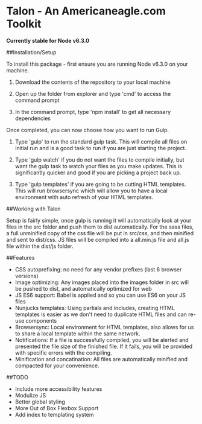 Talon - An Americaneagle.com Toolkit
==========

**Currently stable for Node v6.3.0**


##Installation/Setup

To install this package - first ensure you are running Node v6.3.0 on your machine. 

 1) Download the contents of the repository to your local machine
 
 2) Open up the folder from explorer and type 'cmd' to access the command prompt

 3) In the command prompt, type 'npm install' to get all necessary dependencies

Once completed, you can now choose how you want to run Gulp.

 1) Type 'gulp' to run the standard gulp task. This will compile all files on initial run and is a good task to run if you are just starting the project.

 2) Type 'gulp watch' if you do not want the files to compile initially, but want the gulp task to watch your files as you make updates. This is significantly quicker and good if you are picking a project back up.

 3) Type 'gulp templates' if you are going to be cutting HTML templates. This will run browsersync which will allow you to have a local environment with auto refresh of your HTML templates.


##Working with Talon

Setup is fairly simple, once gulp is running it will automatically look at your files in the src folder and push them to dist automatically. For the sass files, a full unminified copy of the css file will be put in src/css, and then minified and sent to dist/css. JS files will be compiled into a all.min.js file and all.js file within the dist/js folder.


##Features

 - CSS autoprefixing: no need for any vendor prefixes (last 6 browser versions)
 - Image optimizing: Any images placed into the images folder in src will be pushed to dist, and automatically optimized for web
 - JS ES6 support: Babel is applied and so you can use ES6 on your JS files 
 - Nunjucks templates: Using partials and includes, creating HTML templates is easier as we don't need to duplicate HTML files and can re-use components
 - Browsersync: Local environment for HTML templates, also allows for us to share a local template within the same network.
 - Notifications: If a file is successfully compiled, you will be alerted and presented the file size of the finished file. If it fails, you will be provided with specific errors with the compiling.
 - Minification and concatination: All files are automatically minified and compacted for your convenience.



##TODO
 - Include more accessibility features
 - Modulize JS
 - Better global styling
 - More Out of Box Flexbox Support
 - Add index to templating system

